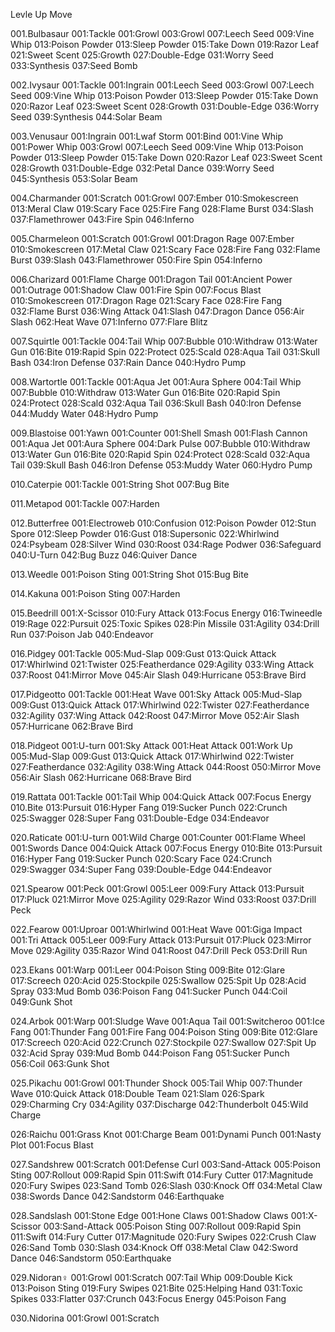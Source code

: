Levle Up Move

001.Bulbasaur
001:Tackle
001:Growl
003:Growl
007:Leech Seed
009:Vine Whip
013:Poison Powder
013:Sleep Powder
015:Take Down
019:Razor Leaf
021:Sweet Scent
025:Growth
027:Double-Edge
031:Worry Seed
033:Synthesis
037:Seed Bomb

002.Ivysaur
001:Tackle
001:Ingrain
001:Leech Seed
003:Growl
007:Leech Seed
009:Vine Whip
013:Poison Powder
013:Sleep Powder
015:Take Down
020:Razor Leaf
023:Sweet Scent
028:Growth
031:Double-Edge
036:Worry Seed
039:Synthesis
044:Solar Beam

003.Venusaur
001:Ingrain
001:Lwaf Storm
001:Bind
001:Vine Whip
001:Power Whip
003:Growl
007:Leech Seed
009:Vine Whip
013:Poison Powder
013:Sleep Powder
015:Take Down
020:Razor Leaf
023:Sweet Scent
028:Growth
031:Double-Edge
032:Petal Dance
039:Worry Seed
045:Synthesis
053:Solar Beam

004.Charmander
001:Scratch
001:Growl
007:Ember
010:Smokescreen
013:Meral Claw
019:Scary Face
025:Fire Fang
028:Flame Burst
034:Slash
037:Flamethrower
043:Fire Spin
046:Inferno

005.Charmeleon
001:Scratch
001:Growl
001:Dragon Rage
007:Ember
010:Smokescreen
017:Metal Claw
021:Scary Face
028:Fire Fang
032:Flame Burst
039:Slash
043:Flamethrower
050:Fire Spin
054:Inferno

006.Charizard
001:Flame Charge
001:Dragon Tail
001:Ancient Power
001:Outrage
001:Shadow Claw
001:Fire Spin
007:Focus Blast
010:Smokescreen
017:Dragon Rage
021:Scary Face
028:Fire Fang
032:Flame Burst
036:Wing Attack
041:Slash
047:Dragon Dance
056:Air Slash
062:Heat Wave
071:Inferno
077:Flare Blitz

007.Squirtle
001:Tackle
004:Tail Whip
007:Bubble
010:Withdraw
013:Water Gun
016:Bite
019:Rapid Spin
022:Protect
025:Scald
028:Aqua Tail
031:Skull Bash
034:Iron Defense
037:Rain Dance
040:Hydro Pump

008.Wartortle
001:Tackle
001:Aqua Jet
001:Aura Sphere
004:Tail Whip
007:Bubble
010:Withdraw
013:Water Gun
016:Bite
020:Rapid Spin
024:Protect
028:Scald
032:Aqua Tail
036:Skull Bash
040:Iron Defense
044:Muddy Water
048:Hydro Pump

009.Blastoise
001:Yawn
001:Counter
001:Shell Smash
001:Flash Cannon
001:Aqua Jet
001:Aura Sphere
004:Dark Pulse
007:Bubble
010:Withdraw
013:Water Gun
016:Bite
020:Rapid Spin
024:Protect
028:Scald
032:Aqua Tail
039:Skull Bash
046:Iron Defense
053:Muddy Water
060:Hydro Pump

010.Caterpie
001:Tackle
001:String Shot
007:Bug Bite

011.Metapod
001:Tackle
007:Harden

012.Butterfree
001:Electroweb
010:Confusion
012:Poison Powder
012:Stun Spore
012:Sleep Powder
016:Gust
018:Supersonic
022:Whirlwind
024:Psybeam
028:Silver Wind
030:Roost
034:Rage Podwer
036:Safeguard
040:U-Turn
042:Bug Buzz
046:Quiver Dance

013.Weedle
001:Poison Sting
001:String Shot
015:Bug Bite

014.Kakuna
001:Poison Sting
007:Harden

015.Beedrill
001:X-Scissor
010:Fury Attack
013:Focus Energy
016:Twineedle
019:Rage
022:Pursuit
025:Toxic Spikes
028:Pin Missile
031:Agility
034:Drill Run
037:Poison Jab
040:Endeavor

016.Pidgey
001:Tackle
005:Mud-Slap
009:Gust
013:Quick Attack
017:Whirlwind
021:Twister
025:Featherdance
029:Agility
033:Wing Attack
037:Roost
041:Mirror Move
045:Air Slash
049:Hurricane
053:Brave Bird

017.Pidgeotto
001:Tackle
001:Heat Wave
001:Sky Attack
005:Mud-Slap
009:Gust
013:Quick Attack
017:Whirlwind
022:Twister
027:Featherdance
032:Agility
037:Wing Attack
042:Roost
047:Mirror Move
052:Air Slash
057:Hurricane
062:Brave Bird

018.Pidgeot
001:U-turn
001:Sky Attack
001:Heat Attack
001:Work Up
005:Mud-Slap
009:Gust
013:Quick Attack
017:Whirlwind
022:Twister
027:Featherdance
032:Agility
038:Wing Attack
044:Roost
050:Mirror Move
056:Air Slash
062:Hurricane
068:Brave Bird

019.Rattata
001:Tackle
001:Tail Whip
004:Quick Attack
007:Focus Energy
010.Bite
013:Pursuit
016:Hyper Fang
019:Sucker Punch
022:Crunch
025:Swagger
028:Super Fang
031:Double-Edge
034:Endeavor

020.Raticate
001:U-turn
001:Wild Charge
001:Counter
001:Flame Wheel
001:Swords Dance
004:Quick Attack
007:Focus Energy
010:Bite
013:Pursuit
016:Hyper Fang
019:Sucker Punch
020:Scary Face
024:Crunch
029:Swagger
034:Super Fang
039:Double-Edge
044:Endeavor

021.Spearow
001:Peck
001:Growl
005:Leer
009:Fury Attack
013:Pursuit
017:Pluck
021:Mirror Move
025:Agility
029:Razor Wind
033:Roost
037:Drill Peck

022.Fearow
001:Uproar
001:Whirlwind
001:Heat Wave
001:Giga Impact
001:Tri Attack
005:Leer
009:Fury Attack
013:Pursuit
017:Pluck
023:Mirror Move
029:Agility
035:Razor Wind
041:Roost
047:Drill Peck
053:Drill Run

023.Ekans
001:Warp
001:Leer
004:Poison Sting
009:Bite
012:Glare
017:Screech
020:Acid
025:Stockpile
025:Swallow
025:Spit Up
028:Acid Spray
033:Mud Bomb
036:Poison Fang
041:Sucker Punch
044:Coil
049:Gunk Shot

024.Arbok
001:Warp
001:Sludge Wave
001:Aqua Tail
001:Switcheroo
001:Ice Fang
001:Thunder Fang
001:Fire Fang
004:Poison Sting
009:Bite
012:Glare
017:Screech
020:Acid
022:Crunch
027:Stockpile
027:Swallow
027:Spit Up
032:Acid Spray
039:Mud Bomb
044:Poison Fang
051:Sucker Punch
056:Coil
063:Gunk Shot

025.Pikachu
001:Growl
001:Thunder Shock
005:Tail Whip
007:Thunder Wave
010:Quick Attack
018:Double Team
021:Slam
026:Spark
029:Charming Cry
034:Agility
037:Discharge
042:Thunderbolt
045:Wild Charge

026:Raichu
001:Grass Knot
001:Charge Beam
001:Dynami Punch
001:Nasty Plot
001:Focus Blast

027.Sandshrew
001:Scratch
001:Defense Curl
003:Sand-Attack
005:Poison Sting
007:Rollout
009:Rapid Spin
011:Swift
014:Fury Cutter
017:Magnitude
020:Fury Swipes
023:Sand Tomb
026:Slash
030:Knock Off
034:Metal Claw
038:Swords Dance
042:Sandstorm
046:Earthquake

028.Sandslash
001:Stone Edge
001:Hone Claws
001:Shadow Claws
001:X-Scissor
003:Sand-Attack
005:Poison Sting
007:Rollout
009:Rapid Spin
011:Swift
014:Fury Cutter
017:Magnitude
020:Fury Swipes
022:Crush Claw
026:Sand Tomb
030:Slash
034:Knock Off
038:Metal Claw
042:Sword Dance
046:Sandstorm
050:Earthquake

029.Nidoran♀
001:Growl
001:Scratch
007:Tail Whip
009:Double Kick
013:Poison Sting
019:Fury Swipes
021:Bite
025:Helping Hand
031:Toxic Spikes
033:Flatter
037:Crunch
043:Focus Energy
045:Poison Fang

030.Nidorina
001:Growl
001:Scratch
